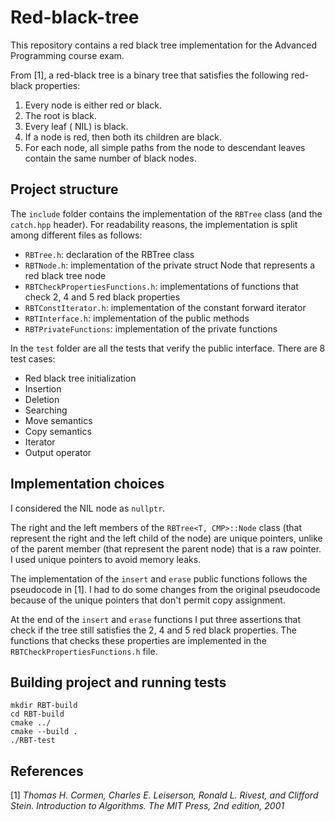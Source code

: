 # Red-black-tree

This repository contains a red black tree implementation for the Advanced Programming course 
exam. 

From [1], a red-black tree is a binary tree that satisfies the following red-black properties:
1. Every node is either red or black.
2. The root is black.
3. Every leaf ( NIL) is black.
4. If a node is red, then both its children are black.
5. For each node, all simple paths from the node to descendant leaves contain the
same number of black nodes.

## Project structure

The `include` folder contains the implementation 
of the `RBTree` class (and the `catch.hpp` header). For readability reasons, the implementation 
is split among different files as follows:
- `RBTree.h`: declaration of the RBTree class
- `RBTNode.h`: implementation of the private struct Node that represents a red black tree
node
- `RBTCheckPropertiesFunctions.h`: implementations of functions that check 2, 4 and 5 red black properties
- `RBTConstIterator.h`: implementation of the constant forward iterator
- `RBTInterface.h`: implementation of the public methods
- `RBTPrivateFunctions`: implementation of the private functions

In the `test` folder are all the tests that verify the public interface. There are 8 test cases:
- Red black tree initialization
- Insertion
- Deletion
- Searching
- Move semantics
- Copy semantics
- Iterator
- Output operator 


## Implementation choices

I considered the NIL node as `nullptr`.

The right and the left members of the `RBTree<T, CMP>::Node` class (that represent
the right and the left child of the node) are unique pointers, unlike of the parent member
(that represent the parent node) that is a raw pointer. I used unique pointers to avoid
memory leaks.

The implementation of the `insert` and `erase` public functions follows the pseudocode in [1]. 
I had to do some changes from the original pseudocode because of the unique pointers that don't permit copy
assignment. 

At the end of the `insert` and `erase` functions I put three assertions that check if
the tree still satisfies the 2, 4 and 5 red black properties. The functions that checks
these properties are implemented in the `RBTCheckPropertiesFunctions.h` file.

## Building project and running tests

```commandline
mkdir RBT-build
cd RBT-build
cmake ../
cmake --build .
./RBT-test
```

## References
[1] <cite>Thomas H. Cormen, Charles E. Leiserson, Ronald L. Rivest, and Clifford
  Stein. Introduction to Algorithms. The MIT Press, 2nd edition, 2001</cite>